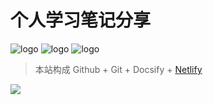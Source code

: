<!-- {docsify-ignore}  忽略副标题-->

<!-- # Headline
## hello  {docsify-ignore} -->

# 个人学习笔记分享
![logo](https://docsify.js.org/_media/icon.svg ':size=WIDTHxHEIGHT')
![logo](https://docsify.js.org/_media/icon.svg ':size=50x100')
![logo](https://docsify.js.org/_media/icon.svg ':size=100')

> 本站构成 Github + Git + Docsify + [Netlify](https://www.netlify.com/)

![](https://badgen.net/github/stars/maimai977977/MaiMaiNote)

